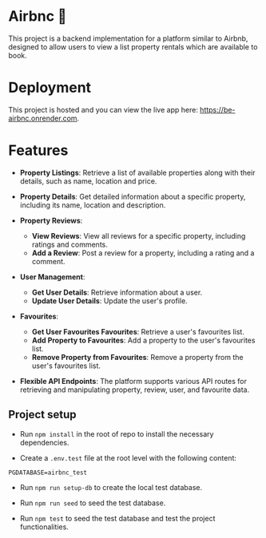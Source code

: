 # Airbnc 🏡

This project is a backend implementation for a platform similar to Airbnb, designed to allow users to view a list property rentals which are available to book.

# Deployment

This project is hosted and you can view the live app here: https://be-airbnc.onrender.com.

# Features

- **Property Listings**: Retrieve a list of available properties along with their details, such as name, location and price.
- **Property Details**: Get detailed information about a specific property, including its name, location and description.

- **Property Reviews**:

  - **View Reviews**: View all reviews for a specific property, including ratings and comments.
  - **Add a Review**: Post a review for a property, including a rating and a comment.

- **User Management**:

  - **Get User Details**: Retrieve information about a user.
  - **Update User Details**: Update the user's profile.

- **Favourites**:

  - **Get User Favourites Favourites**: Retrieve a user's favourites list.
  - **Add Property to Favourites**: Add a property to the user's favourites list.
  - **Remove Property from Favourites**: Remove a property from the user's favourites list.

- **Flexible API Endpoints**: The platform supports various API routes for retrieving and manipulating property, review, user, and favourite data.

## Project setup

- Run `npm install` in the root of repo to install the necessary dependencies.

- Create a `.env.test` file at the root level with the following content:

```
PGDATABASE=airbnc_test
```

- Run `npm run setup-db` to create the local test database.

- Run `npm run seed` to seed the test database.

- Run `npm test` to seed the test database and test the project functionalities.
